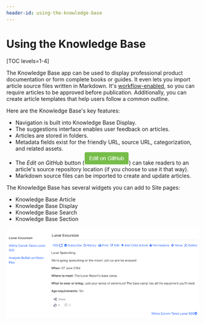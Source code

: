 ```yaml
---
header-id: using-the-knowledge-base
---
```


# Using the Knowledge Base

[TOC levels=1-4]

The Knowledge Base app can be used to display professional product documentation
or form complete books or guides. It even lets you import article source files
written in Markdown. It's 
[workflow-enabled](/docs/7-2/user/-/knowledge_base/u/workflow), 
so you can require articles to be approved before publication. Additionally, you 
can create article templates that help users follow a common outline. 

Here are the Knowledge Base's key features: 

-   Navigation is built into Knowledge Base Display. 
-   The suggestions interface enables user feedback on articles. 
-   Articles are stored in folders.
-   Metadata fields exist for the friendly URL, source URL, categorization, and 
    related assets.
-   The *Edit on GitHub* button 
    (![GitHub](../../../../images/icon-edit-on-github.png)) 
    can take readers to an article's source repository location (if you choose 
    to use it that way). 
-   Markdown source files can be imported to create and update articles. 

The Knowledge Base has several widgets you can add to Site pages: 

- Knowledge Base Article 
- Knowledge Base Display 
- Knowledge Base Search 
- Knowledge Base Section 

![Figure 1: Knowledge Base Display's navigation and viewing provide a great reading experience.](../../../../images/kb-display.png)
